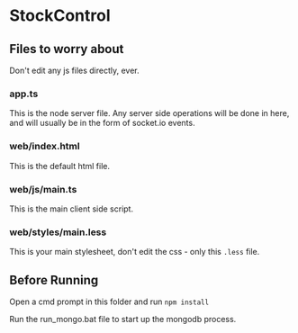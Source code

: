 ﻿# StockControl

## Files to worry about
Don't edit any js files directly, ever.

### app.ts
This is the node server file. Any server side operations will be done in here, and will usually be in the form of socket.io events.

### web/index.html
This is the default html file.

### web/js/main.ts
This is the main client side script.

### web/styles/main.less
This is your main stylesheet, don't edit the css - only this ``.less`` file.

## Before Running
Open a cmd prompt in this folder and run ``npm install``

Run the run_mongo.bat file to start up the mongodb process.